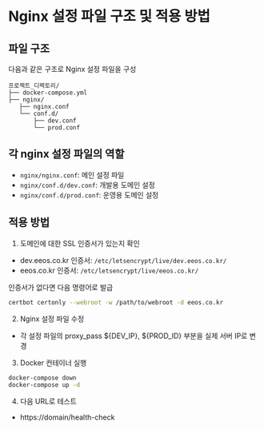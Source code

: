 # Nginx 설정 파일 구조 및 적용 방법

## 파일 구조

다음과 같은 구조로 Nginx 설정 파일을 구성

```
프로젝트_디렉토리/
├── docker-compose.yml
├── nginx/
   ├── nginx.conf
   └── conf.d/
       ├── dev.conf
       └── prod.conf

```

## 각 nginx 설정 파일의 역할
- `nginx/nginx.conf`: 메인 설정 파일
- `nginx/conf.d/dev.conf`: 개발용 도메인 설정
- `nginx/conf.d/prod.conf`: 운영용 도메인 설정


## 적용 방법
1. 도메인에 대한 SSL 인증서가 있는지 확인

- dev.eeos.co.kr 인증서: `/etc/letsencrypt/live/dev.eeos.co.kr/`
- eeos.co.kr 인증서: `/etc/letsencrypt/live/eeos.co.kr/`

인증서가 없다면 다음 명령어로 발급

```bash
certbot certonly --webroot -w /path/to/webroot -d eeos.co.kr
```

2. Nginx 설정 파일 수정
- 각 설정 파일의 proxy_pass ${DEV_IP}, ${PROD_ID} 부분을 실제 서버 IP로 변경

3. Docker 컨테이너 실행

```bash
docker-compose down
docker-compose up -d
```

4.  다음 URL로 테스트

- https://domain/health-check
